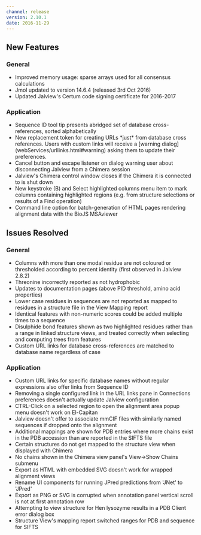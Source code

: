 ```yaml
---
channel: release
version: 2.10.1
date: 2016-11-29
---
```


## New Features



### General
  - <!-- JAL-98 -->  Improved memory usage: sparse arrays used for all consensus calculations
  - <!-- JAL-2177 -->  Jmol updated to version 14.6.4 (released 3rd Oct 2016)
  - Updated Jalview's Certum code signing certificate for 2016-2017


### Application
  - <!-- JAL-1723 -->  Sequence ID tool tip presents abridged set of database cross-references, sorted alphabetically
  - <!-- JAL-2282-->  New replacement token for creating URLs *just* from database cross references. Users with custom links will receive a [warning dialog](webServices/urllinks.html#warning) asking them to update their preferences.
  - <!-- JAL-2287-->  Cancel button and escape listener on dialog warning user about disconnecting Jalview from a Chimera session
  - <!-- JAL-2320-->  Jalview's Chimera control window closes if the Chimera it is connected to is shut down
  - <!-- JAL-1738-->  New keystroke (B) and Select highlighted columns menu item to mark columns containing highlighted regions (e.g. from structure selections or results of a Find operation)
  - <!-- JAL-2284-->  Command line option for batch-generation of HTML pages rendering alignment data with the BioJS MSAviewer


## Issues Resolved



### General
  - <!-- JAL-2286 -->  Columns with more than one modal residue are not coloured or thresholded according to percent identity (first observed in Jalview 2.8.2)
  - <!-- JAL-2301 -->  Threonine incorrectly reported as not hydrophobic
  - <!-- JAL-2318 -->  Updates to documentation pages (above PID threshold, amino acid properties)
  - <!-- JAL-2292 -->  Lower case residues in sequences are not reported as mapped to residues in a structure file in the View Mapping report
  - <!--JAL-2324 -->  Identical features with non-numeric scores could be added multiple times to a sequence
  - <!--JAL-2323, JAL-2333,JAL-2335,JAL-2327 -->  Disulphide bond features shown as two highlighted residues rather than a range in linked structure views, and treated correctly when selecting and computing trees from features
  - <!-- JAL-2281-->  Custom URL links for database cross-references are matched to database name regardless of case


### Application
  - <!-- JAL-2282-->  Custom URL links for specific database names without regular expressions also offer links from Sequence ID
  - <!-- JAL-2315-->  Removing a single configured link in the URL links pane in Connections preferences doesn't actually update Jalview configuration
  - <!-- JAL-2272-->  CTRL-Click on a selected region to open the alignment area popup menu doesn't work on El-Capitan
  - <!-- JAL-2280 -->  Jalview doesn't offer to associate mmCIF files with similarly named sequences if dropped onto the alignment
  - <!-- JAL-2312 -->  Additional mappings are shown for PDB entries where more chains exist in the PDB accession than are reported in the SIFTS file
  - <!-- JAL-2317-->  Certain structures do not get mapped to the structure view when displayed with Chimera
  - <!-- JAL-2317-->  No chains shown in the Chimera view panel's View->Show Chains submenu
  - <!--JAL-2277 -->  Export as HTML with embedded SVG doesn't work for wrapped alignment views
  - <!--JAL-2197 -->  Rename UI components for running JPred predictions from 'JNet' to 'JPred'
  - <!-- JAL-2337,JAL-2277 -->  Export as PNG or SVG is corrupted when annotation panel vertical scroll is not at first annotation row
  - <!--JAL-2332 -->  Attempting to view structure for Hen lysozyme results in a PDB Client error dialog box
  - <!-- JAL-2319 -->  Structure View's mapping report switched ranges for PDB and sequence for SIFTS
